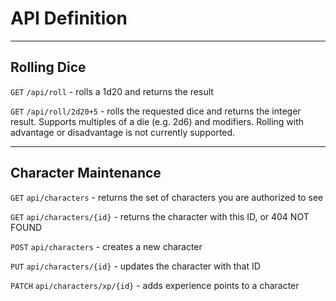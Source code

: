 # API Definition

---
## Rolling Dice
`GET` `/api/roll` - rolls a 1d20 and returns the result

`GET` `/api/roll/2d20+5` - rolls the requested dice and returns the integer result. Supports multiples of a die (e.g. 2d6) and modifiers. Rolling with advantage or disadvantage is not currently supported.

---
## Character Maintenance
`GET` `api/characters` - returns the set of characters you are authorized to see

`GET` `api/characters/{id}` - returns the character with this ID, or 404 NOT FOUND 

`POST` `api/characters` - creates a new character

`PUT` `api/characters/{id}` - updates the character with that ID

`PATCH` `api/characters/xp/{id}` - adds experience points to a character


